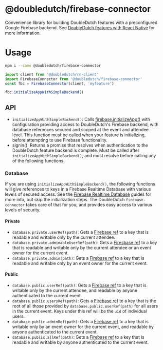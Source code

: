 @doubledutch/firebase-connector
===============================

Convenience library for building DoubleDutch features with a preconfigured
Google Firebase backend.  See
[DoubleDutch features with React Native](https://doubledutch.github.io/rn/) for
more information.

# Usage

```bash
npm i --save @doubledutch/firebase-connector
```

```javascript
import client from '@doubledutch/rn-client'
import FirebaseConnector from '@doubledutch/firebase-connector'
const fbc = FirebaseConnector(client, 'myfeature')

fbc.initializeAppWithSimpleBackend()
```

## API

- `initializeAppWithSimpleBackend()`: Calls
  [firebase.initializeApp()](https://firebase.google.com/docs/reference/node/firebase)
  with configuration providing access to DoubleDutch's Firebase backend, with
  database references secured and scoped at the event and attendee level. This
  function must be called when your feature is initializing, before attempting
  to use Firebase functionality.
- signin(): Returns a promise that resolves when authentication to the
  DoubleDutch feature backend is complete. Must be called after
  `initializeAppWithSimpleBackend()`, and must resolve before calling any of the
  following functions.

### Database

If you are using `initializeAppWithSimpleBackend()`, the following functions
will give references to keys in a Firebase Realtime Database with various levels
of secured access.  See the
[Firebase Realtime Database](https://firebase.google.com/docs/database/) guides
for more info, but skip the initialization steps.  The DoubleDutch
`firebase-connector` takes care of that for you, and provides easy access to
various levels of security.

#### Private

- `database.private.userRef(path)`: Gets a [Firebase ref][firebase-ref] to a key
  that is readable and writable only by the current attendee.
- `database.private.adminableUserRef(path)`: Gets a [Firesbase ref][firebase-ref]
  to a key that is readable and writable only by the current attendee or an
  event owner for the current event.
- `database.private.admin(path)`: Gets a [Firebase ref][firebase-ref] to a key
  that is readable and writable only by an event owner for the current event.

#### Public

- `database.public.userRef(path)`: Gets a [Firebase ref][firebase-ref] to a key
  that is writable only by the current attendee, and readable by anyone
  authenticated to the current event.
- `database.public.usersRef(path)`: Gets a [Firebase ref][firebase-ref] to a key
  that is the root of all those provided by `database.public.userRef(path)` for
  all users in the current event. Keys under this ref will be the `uid` of
  individual users.
- `database.public.adminRef(path)`: Gets a [Firebase ref][firebase-ref] to a key
  that is writable only by an event owner for the current event, and readable by
  anyone authenticated to the current event.
- `database.public.allRef(path)`: Gets a [Firebase ref][firebase-ref] to a key
  that is readable and writable by anyone authenticated to the current event.

[firebase-ref]: https://firebase.google.com/docs/reference/node/firebase.database.Reference